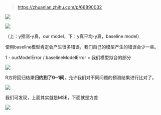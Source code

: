 > https://zhuanlan.zhihu.com/p/66890032

![](/Users/helloword/Anmingyu/Gor-rok/Metrics/Regression/RSquare/1.png)

![](/Users/helloword/Anmingyu/Gor-rok/Metrics/Regression/RSquare/2.png)

（上：y预测-y真，our model，下：y真平均-y真，baseline model）

使用baseline模型肯定会产生很多错误，我们自己的模型产生的错误会少一些。

1 - ourModelError / baselineModelError = 我们模型拟合的部分

![](/Users/helloword/Anmingyu/Gor-rok/Metrics/Regression/RSquare/3.png)

R方将回归结果**归约到了0~1间**，允许我们对不同问题的预测结果进行比对了。

![](/Users/helloword/Anmingyu/Gor-rok/Metrics/Regression/RSquare/4.png)

我们可发现，上面其实就是MSE，下面就是方差

![](/Users/helloword/Anmingyu/Gor-rok/Metrics/Regression/RSquare/5.png)

